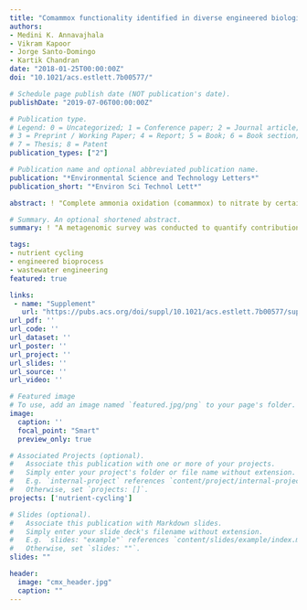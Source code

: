 ```yaml
---
title: "Comammox functionality identified in diverse engineered biological wastewater treatment"
authors:
- Medini K. Annavajhala
- Vikram Kapoor
- Jorge Santo-Domingo
- Kartik Chandran
date: "2018-01-25T00:00:00Z"
doi: "10.1021/acs.estlett.7b00577/"

# Schedule page publish date (NOT publication's date).
publishDate: "2019-07-06T00:00:00Z"

# Publication type.
# Legend: 0 = Uncategorized; 1 = Conference paper; 2 = Journal article;
# 3 = Preprint / Working Paper; 4 = Report; 5 = Book; 6 = Book section;
# 7 = Thesis; 8 = Patent
publication_types: ["2"]

# Publication name and optional abbreviated publication name.
publication: "*Environmental Science and Technology Letters*"
publication_short: "*Environ Sci Technol Lett*"

abstract: ! "Complete ammonia oxidation (comammox) to nitrate by certain Nitrospira-lineage bacteria (CMX) could contribute to overall nitrogen cycling in engineered biological nitrogen removal (BNR) processes in addition to the more well-documented nitrogen transformations by ammonia-oxidizing bacteria (AOB), nitrite-oxidizing bacteria (NOB), and anaerobic ammonia-oxidizing (anammox) bacteria (AMX). A metagenomic survey was conducted to quantify the presence and elucidate the potential functionality of CMX in 16 full-scale BNR configurations treating mainstream or sidestream wastewater. CMX proposed to date were combined with previously published AOB, NOB, and AMX genomes to create an expanded database for alignment of metagenomic reads. CMX-assigned metagenomic reads accounted for between 0.28 and 0.64% of total coding DNA sequences in all BNR configurations. Phylogenetic analysis of key nitrification functional genes *amoA*, encoding the α-subunit of ammonia monooxygenase, *haoB*, encoding the β-subunit of hydroxylamine oxidoreductase, and *nxrB*, encoding the β-subunit of nitrite oxidoreductase, confirmed that each BNR system contained coding regions for production of these enzymes by CMX specifically. Ultimately, the ubiquitous presence of CMX bacteria and metabolic functionality in such diverse system configurations emphasizes the need to translate novel bacterial transformations to engineered biological process interrogation, operation, and design."

# Summary. An optional shortened abstract.
summary: ! "A metagenomic survey was conducted to quantify contributions of comammox bacteria to overall nitrogen cycling in BNR processes."

tags:
- nutrient cycling
- engineered bioprocess
- wastewater engineering
featured: true

links:
 - name: "Supplement"
   url: "https://pubs.acs.org/doi/suppl/10.1021/acs.estlett.7b00577/suppl_file/ez7b00577_si_001.pdf"
url_pdf: ''
url_code: ''
url_dataset: ''
url_poster: ''
url_project: ''
url_slides: ''
url_source: ''
url_video: ''

# Featured image
# To use, add an image named `featured.jpg/png` to your page's folder. 
image:
  caption: ''
  focal_point: "Smart"
  preview_only: true

# Associated Projects (optional).
#   Associate this publication with one or more of your projects.
#   Simply enter your project's folder or file name without extension.
#   E.g. `internal-project` references `content/project/internal-project/index.md`.
#   Otherwise, set `projects: []`.
projects: ['nutrient-cycling']

# Slides (optional).
#   Associate this publication with Markdown slides.
#   Simply enter your slide deck's filename without extension.
#   E.g. `slides: "example"` references `content/slides/example/index.md`.
#   Otherwise, set `slides: ""`.
slides: ""

header:
  image: "cmx_header.jpg"
  caption: ""
---
```

